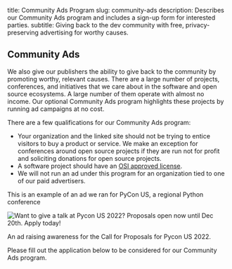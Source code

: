 title: Community Ads Program
slug: community-ads
description: Describes our Community Ads program and includes a sign-up form for interested parties. 
subtitle: Giving back to the dev community with free, privacy-preserving advertising for worthy causes. 


## Community Ads

We also give our publishers the ability to give back to the community by promoting worthy, relevant causes. There are a large number of projects, conferences, and initiatives that we care about in the software and open source ecosystems. A large number of them operate with almost no income. Our optional Community Ads program highlights these projects by running ad campaigns at no cost.

There are a few qualifications for our Community Ads program:

* Your organization and the linked site should not be trying to entice visitors to buy a product or service. We make an exception for conferences around open source projects if they are run not for profit and soliciting donations for open source projects.
* A software project should have an [OSI approved license](https://opensource.org/licenses).
* We will not run an ad under this program for an organization tied to one of our paid advertisers.

This is an example of an ad we ran for PyCon US, a regional Python conference

<div class="postimage">
  <img class="w-100" src="{static}../images/community-ads-pycon-example.png" alt="Want to give a talk at Pycon US 2022? Proposals open now until Dec 20th. Apply today!">
  <p>An ad raising awareness for the Call for Proposals for Pycon US 2022.</p>
</div>

Please fill out the application below to be considered for our Community Ads program. 

